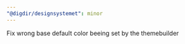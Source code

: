 ```yaml
---
"@digdir/designsystemet": minor
---
```


Fix wrong base default color beeing set by the themebuilder
